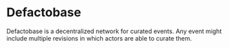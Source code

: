 # Defactobase
 
Defactobase is a decentralized network for curated events. Any event might include multiple revisions in which actors are able 
to curate them.
